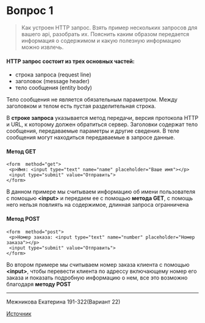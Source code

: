 # Вопрос 1
> Как устроен HTTP запрос. Взять пример нескольких запросов для вашего api, разобрать их. Пояснить каким образом передается информация о содержимом и какую полезную информацию можно извлечь.
#### HTTP запрос состоит из трех основных частей:
* строка запроса (request line)
* заголовок (message header)
* тело сообщения (entity body)

Тело сообщения не является обязательным параметром. Между заголовком и телом есть пустая разделительная строка.

В __строке запроса__ указывается метод передачи, версия протокола HTTP и URL, к которому должен обратиться сервер. Заголовки содержат тело сообщения, передаваемые параметры и другие сведения. В теле сообщения могут находиться передаваемые в запросе данные.
#### Метод GET
	<form  method="get">
     <p>Имя: <input type="text" name="name" placeholder="Ваше имя"></p>
     <input type="submit" value="Отправить">
	</form>
В данном примере мы считываем информацию об имени пользователя с помощью __\<input>__ и передаем ее с помощью __метода GET__, с помощь него нельзя повлиять на содержимое, длинная запроса огранничена 
#### Метод POST
	<form  method="post">
     <p>Номер заказа: <input type="text" name="number" placeholder="Номер заказа"></p>
     <input type="submit" value="Отправить">
	</form>
Во втором примере мы считываем номер заказа клиента  с помощью __\<input>__, чтобы перевести клиента по адрессу включающему номер его заказа и показать подробную информацию о нем, все это возможно благодаря __методу POST__

---
Межникова Екатерина 191-322(Вариант 22)

[Источник](https://ru.w3docs.com/uchebnik-html/metody-http-zaprosa.html)
